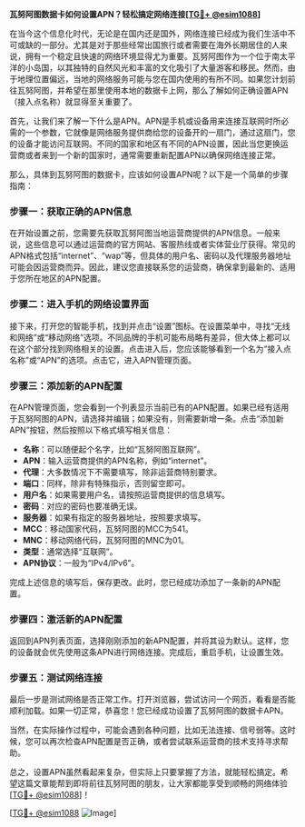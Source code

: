 **瓦努阿图数据卡如何设置APN？轻松搞定网络连接[[TG💪+ @esim1088](https://t.me/s/esim1088)]**

在当今这个信息化时代，无论是在国内还是国外，网络连接已经成为我们生活中不可或缺的一部分。尤其是对于那些经常出国旅行或者需要在海外长期居住的人来说，拥有一个稳定且快速的网络环境显得尤为重要。瓦努阿图作为一个位于南太平洋的小岛国，以其独特的自然风光和丰富的文化吸引了大量游客和移民。然而，由于地理位置偏远，当地的网络服务可能与您在国内使用的有所不同。如果您计划前往瓦努阿图，并希望在那里使用本地的数据卡上网，那么了解如何正确设置APN（接入点名称）就显得至关重要了。

首先，让我们来了解一下什么是APN。APN是手机或设备用来连接互联网时所必需的一个参数，它就像是网络服务提供商给您的设备开的一扇门，通过这扇门，您的设备才能访问互联网。不同的国家和地区有不同的APN设置，因此当您更换运营商或者来到一个新的国家时，通常需要重新配置APN以确保网络连接正常。

那么，具体到瓦努阿图的数据卡，应该如何设置APN呢？以下是一个简单的步骤指南：

### 步骤一：获取正确的APN信息

在开始设置之前，您需要先获取瓦努阿图当地运营商提供的APN信息。一般来说，这些信息可以通过运营商的官方网站、客服热线或者实体营业厅获得。常见的APN格式包括“internet”、“wap”等，但具体的用户名、密码以及代理服务器地址可能会因运营商而异。因此，建议您直接联系您的运营商，确保拿到最新的、适用于您所在地区的APN配置。

### 步骤二：进入手机的网络设置界面

接下来，打开您的智能手机，找到并点击“设置”图标。在设置菜单中，寻找“无线和网络”或“移动网络”选项。不同品牌的手机可能布局略有差异，但大体上都可以在这个部分找到网络相关的设置。点击进入后，您应该能够看到一个名为“接入点名称”或“APN”的选项。点击它，进入APN管理页面。

### 步骤三：添加新的APN配置

在APN管理页面，您会看到一个列表显示当前已有的APN配置。如果已经有适用于瓦努阿图的APN，请选择并编辑；如果没有，则需要新增一条。点击“添加新APN”按钮，然后按照以下格式填写相关信息：

- **名称**：可以随便起个名字，比如“瓦努阿图互联网”。
- **APN**：输入运营商提供的APN名称，例如“internet”。
- **代理**：大多数情况下不需要填写，除非运营商特别要求。
- **端口**：同样，除非有特殊指示，否则留空即可。
- **用户名**：如果需要用户名，请按照运营商提供的信息填写。
- **密码**：对应的密码也要准确无误。
- **服务器**：如果有指定的服务器地址，按照要求填写。
- **MCC**：移动国家代码，瓦努阿图的MCC为541。
- **MNC**：移动网络代码，瓦努阿图的MNC为01。
- **类型**：通常选择“互联网”。
- **APN协议**：一般为“IPv4/IPv6”。

完成上述信息的填写后，保存更改。此时，您已经成功添加了一条新的APN配置。

### 步骤四：激活新的APN配置

返回到APN列表页面，选择刚刚添加的新APN配置，并将其设为默认。这样，您的设备就会优先使用这条APN进行网络连接。完成后，重启手机，让设置生效。

### 步骤五：测试网络连接

最后一步是测试网络是否正常工作。打开浏览器，尝试访问一个网页，看看是否能顺利加载。如果一切正常，恭喜您！您已经成功设置了瓦努阿图的数据卡APN。

当然，在实际操作过程中，可能会遇到各种问题，比如无法连接、信号弱等。这时候，您可以再次检查APN配置是否正确，或者尝试联系运营商的技术支持寻求帮助。

总之，设置APN虽然看起来复杂，但实际上只要掌握了方法，就能轻松搞定。希望这篇文章能帮到即将前往瓦努阿图的朋友，让大家都能享受到顺畅的网络体验[[TG💪+ @esim1088](https://t.me/s/esim1088)]！

[[TG💪+ @esim1088](https://t.me/s/esim1088) ![Image](https://i.postimg.cc/4NQfJmqS/Snipaste-2025-05-13-00-14-12.png)]